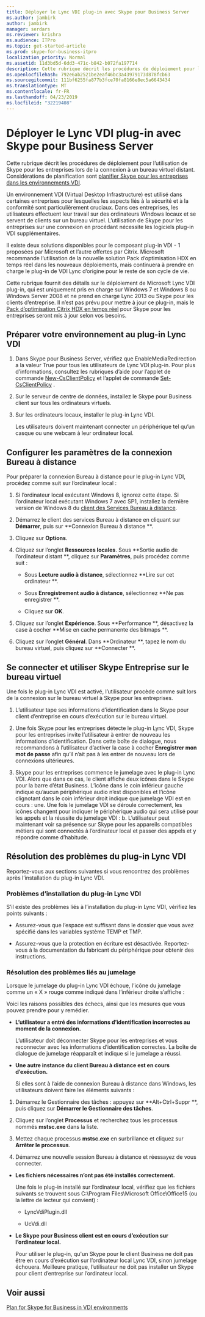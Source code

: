 ```yaml
---
title: Déployer le Lync VDI plug-in avec Skype pour Business Server
ms.author: jambirk
author: jambirk
manager: serdars
ms.reviewer: krishra
ms.audience: ITPro
ms.topic: get-started-article
ms.prod: skype-for-business-itpro
localization_priority: Normal
ms.assetid: 11d3bd5d-6dd3-471c-b842-b072fa197714
description: Cette rubrique décrit les procédures de déploiement pour l’utilisation de Skype pour les entreprises lors de la connexion à un bureau virtuel distant.
ms.openlocfilehash: 792e6ab2521be2eaf46bc3a43979173d878fcb63
ms.sourcegitcommit: 111bf6255fa877b3fce70fa8166e8ec5a6643434
ms.translationtype: MT
ms.contentlocale: fr-FR
ms.lasthandoff: 04/23/2019
ms.locfileid: "32219408"
---
```

# <a name="deploy-the-lync-vdi-plug-in-with-skype-for-business-server"></a>Déployer le Lync VDI plug-in avec Skype pour Business Server
 
Cette rubrique décrit les procédures de déploiement pour l’utilisation de Skype pour les entreprises lors de la connexion à un bureau virtuel distant. Considérations de planification sont [planifier Skype pour les entreprises dans les environnements VDI](../../plan-your-deployment/clients-and-devices/vdi-environments.md).
  
Un environnement VDI (Virtual Desktop Infrastructure) est utilisé dans certaines entreprises pour lesquelles les aspects liés à la sécurité et à la conformité sont particulièrement cruciaux. Dans ces entreprises, les utilisateurs effectuent leur travail sur des ordinateurs Windows locaux et se servent de clients sur un bureau virtuel. L’utilisation de Skype pour les entreprises sur une connexion en procédant nécessite les logiciels plug-in VDI supplémentaires.
  
Il existe deux solutions disponibles pour le composant plug-in VDI - 1 proposées par Microsoft et l’autre offertes par Citrix. Microsoft recommande l’utilisation de la nouvelle solution Pack d’optimisation HDX en temps réel dans les nouveaux déploiements, mais continuera à prendre en charge le plug-in de VDI Lync d’origine pour le reste de son cycle de vie. 
  
Cette rubrique fournit des détails sur le déploiement de Microsoft Lync VDI plug-in, qui est uniquement pris en charge sur Windows 7 et Windows 8 ou Windows Server 2008 et ne prend en charge Lync 2013 ou Skype pour les clients d’entreprise. Il n’est pas prévu pour mettre à jour ce plug-in, mais le [Pack d’optimisation Citrix HDX en temps réel](../../plan-your-deployment/clients-and-devices/vdi-environments.md#Citrix_RT) pour Skype pour les entreprises seront mis à jour selon vos besoins.
  
## <a name="prepare-your-environment-for-the-lync-vdi-plug-in"></a>Préparer votre environnement au plug-in Lync VDI
<a name="Prepare_vdi"> </a>

1. Dans Skype pour Business Server, vérifiez que EnableMediaRedirection a la valeur True pour tous les utilisateurs de Lync VDI plug-in. Pour plus d’informations, consultez les rubriques d’aide pour l’applet de commande [New-CsClientPolicy](https://docs.microsoft.com/powershell/module/skype/new-csclientpolicy?view=skype-ps) et l’applet de commande [Set-CsClientPolicy](https://docs.microsoft.com/powershell/module/skype/set-csclientpolicy?view=skype-ps) .
    
2. Sur le serveur de centre de données, installez le Skype pour Business client sur tous les ordinateurs virtuels.
    
3. Sur les ordinateurs locaux, installer le plug-in Lync VDI.
    
    Les utilisateurs doivent maintenant connecter un périphérique tel qu’un casque ou une webcam à leur ordinateur local.
    
## <a name="configure-remote-desktop-connection-settings"></a>Configurer les paramètres de la connexion Bureau à distance
<a name="Prepare_vdi"> </a>

Pour préparer la connexion Bureau à distance pour le plug-in Lync VDI, procédez comme suit sur l’ordinateur local :
  
1. Si l’ordinateur local exécutant Windows 8, ignorez cette étape. Si l’ordinateur local exécutant Windows 7 avec SP1, installez la dernière version de Windows 8 du [client des Services Bureau à distance](https://go.microsoft.com/fwlink/p/?LinkId=268032).
    
2. Démarrez le client des services Bureau à distance en cliquant sur **Démarrer**, puis sur **Connexion Bureau à distance **.
    
3. Cliquez sur **Options**.
    
4. Cliquez sur l’onglet **Ressources locales**. Sous **Sortie audio de l’ordinateur distant **, cliquez sur **Paramètres**, puis procédez comme suit :
    
   - Sous **Lecture audio à distance**, sélectionnez **Lire sur cet ordinateur **.
    
   - Sous **Enregistrement audio à distance**, sélectionnez **Ne pas enregistrer **.
    
   - Cliquez sur **OK**.
    
5. Cliquez sur l’onglet **Expérience**. Sous **Performance **, désactivez la case à cocher **Mise en cache permanente des bitmaps **.
    
6. Cliquez sur l’onglet **Général**. Dans **Ordinateur **, tapez le nom du bureau virtuel, puis cliquez sur **Connecter **.  
    
## <a name="sign-in-and-use-skype-for-business-on-the-virtual-desktop"></a>Se connecter et utiliser Skype Entreprise sur le bureau virtuel
<a name="SfB_signin"> </a>

Une fois le plug-in Lync VDI est activé, l’utilisateur procède comme suit lors de la connexion sur le bureau virtuel à Skype pour les entreprises.
  
1. L’utilisateur tape ses informations d’identification dans le Skype pour client d’entreprise en cours d’exécution sur le bureau virtuel.
    
2. Une fois Skype pour les entreprises détecte le plug-in Lync VDI, Skype pour les entreprises invite l’utilisateur à entrer de nouveau les informations d’identification. Dans cette boîte de dialogue, nous recommandons à l’utilisateur d’activer la case à cocher **Enregistrer mon mot de passe** afin qu’il n’ait pas à les entrer de nouveau lors de connexions ultérieures.
    
3. Skype pour les entreprises commence le jumelage avec le plug-in Lync VDI. Alors que dans ce cas, le client affiche deux icônes dans le Skype pour la barre d’état Business. L’icône dans le coin inférieur gauche indique qu’aucun périphérique audio n’est disponibles et l’icône clignotant dans le coin inférieur droit indique que jumelage VDI est en cours : une. Une fois le jumelage VDI se déroule correctement, les icônes changent pour indiquer le périphérique audio qui sera utilisé pour les appels et la réussite du jumelage VDI : b. L’utilisateur peut maintenant voir sa présence sur Skype pour les appareils compatibles métiers qui sont connectés à l’ordinateur local et passer des appels et y répondre comme d’habitude.
    
## <a name="troubleshoot-the-lync-vdi-plug-in"></a>Résolution des problèmes du plug-in Lync VDI
<a name="tshoot_VDI"> </a>

Reportez-vous aux sections suivantes si vous rencontrez des problèmes après l’installation du plug-in Lync VDI.
  
### <a name="issues-with-installing-the-lync-vdi-plug-in"></a>Problèmes d’installation du plug-in Lync VDI 

S’il existe des problèmes liés à l’installation du plug-in Lync VDI, vérifiez les points suivants :
  
- Assurez-vous que l’espace est suffisant dans le dossier que vous avez spécifié dans les variables système TEMP et TMP.
    
- Assurez-vous que la protection en écriture est désactivée. Reportez-vous à la documentation du fabricant du périphérique pour obtenir des instructions.
    
### <a name="troubleshooting-issues-with-pairing"></a>Résolution des problèmes liés au jumelage

Lorsque le jumelage du plug-in Lync VDI échoue, l’icône du jumelage comme un « X » rouge comme indiqué dans l’inférieur droite s’affiche : 
  
Voici les raisons possibles des échecs, ainsi que les mesures que vous pouvez prendre pour y remédier.  
  
- **L’utilisateur a entré des informations d’identification incorrectes au moment de la connexion.**
    
    L’utilisateur doit déconnecter Skype pour les entreprises et vous reconnecter avec les informations d’identification correctes. La boîte de dialogue de jumelage réapparaît et indique si le jumelage a réussi.
    
- **Une autre instance du client Bureau à distance est en cours d’exécution.**
    
    Si elles sont à l’aide de connexion Bureau à distance dans Windows, les utilisateurs doivent faire les éléments suivants :
    
1. Démarrez le Gestionnaire des tâches : appuyez sur **Alt+Ctrl+Suppr **, puis cliquez sur **Démarrer le Gestionnaire des tâches**.
    
2. Cliquez sur l’onglet **Processus** et recherchez tous les processus nommés **mstsc.exe** dans la liste.
    
3. Mettez chaque processus **mstsc.exe** en surbrillance et cliquez sur **Arrêter le processus**.  
    
4. Démarrez une nouvelle session Bureau à distance et réessayez de vous connecter.  
    
- **Les fichiers nécessaires n’ont pas été installés correctement.**
    
    Une fois le plug-in installé sur l’ordinateur local, vérifiez que les fichiers suivants se trouvent sous C:\Program Files\Microsoft Office\Office15 (ou la lettre de lecteur qui convient) :
    
  - LyncVdiPlugin.dll
    
  - UcVdi.dll
    
- **Le Skype pour Business client est en cours d’exécution sur l’ordinateur local.**
    
    Pour utiliser le plug-in, qu'un Skype pour le client Business ne doit pas être en cours d’exécution sur l’ordinateur local Lync VDI, sinon jumelage échouera. Meilleure pratique, l’utilisateur ne doit pas installer un Skype pour client d’entreprise sur l’ordinateur local.
    
## <a name="see-also"></a>Voir aussi
<a name="tshoot_VDI"> </a>

[Plan for Skype for Business in VDI environments](../../plan-your-deployment/clients-and-devices/vdi-environments.md)